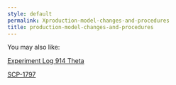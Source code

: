 ```yaml
---
style: default
permalink: Xproduction-model-changes-and-procedures
title: production-model-changes-and-procedures
---
```

You may also like:

[Experiment Log 914 Theta](http://scp-wiki.net/experiment-log-914-theta)

[SCP-1797](http://scp-wiki.net/scp-1797)
